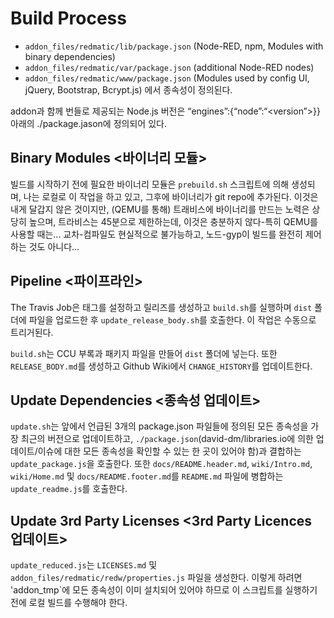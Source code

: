 # Build Process


* `addon_files/redmatic/lib/package.json` (Node-RED, npm, Modules with binary dependencies)
* `addon_files/redmatic/var/package.json` (additional Node-RED nodes)
* `addon_files/redmatic/www/package.json` (Modules used by config UI, jQuery, Bootstrap, Bcrypt.js)
에서 종속성이 정의된다.

addon과 함께 번들로 제공되는 Node.js 버전은 “engines”:{“node”:“<version”>}} 아래의 
./package.jason에 정의되어 있다.


## Binary Modules <바이너리 모듈>

빌드를 시작하기 전에 필요한 바이너리 모듈은 `prebuild.sh` 스크립트에 의해 생성되며, 나는 로컬로 이 작업을 하고 있고, 
그후에 바이너리가 git repo에 추가된다. 이것은 내게 달갑지 않은 것이지만, (QEMU를 통해) 트래비스에 바이너리를 만드는 노력은 
상당히 높으며, 트라비스는 45분으로 제한하는데, 이것은 충분하지 않다-특히 QEMU를 사용할 때는... 교차-컴파일도 현실적으로 불가능하고, 
노드-gyp이 빌드를 완전히 제어하는 것도 아니다...


## Pipeline <파이프라인>

The Travis Job은 태그를 설정하고 릴리즈를 생성하고 `build.sh`를 실행하며 `dist` 폴더에 파일을 업로드한 후 
`update_release_body.sh`를 호출한다. 이 작업은 수동으로 트리거된다.

`build.sh`는 CCU 부록과 패키지 파일을 만들어 `dist` 폴더에 넣는다. 또한 `RELEASE_BODY.md`를 생성하고 
Github Wiki에서 `CHANGE_HISTORY`를 업데이트한다.


## Update Dependencies <종속성 업데이트>

`update.sh`는 앞에서 언급된  3개의 package.json 파일들에 정의된 모든 종속성을 가장 최근의 버전으로 업데이트하고, 
`./package.json`(david-dm/libraries.io에 의한 업데이트/이슈에 대한 모든 종속성을 확인할 수 있는 한 곳이 있어야 함)과 결합하는 
`update_package.js`을 호출한다. 또한 `docs/README.header.md`, `wiki/Intro.md`, `wiki/Home.md` 및 `docs/README.footer.md`를 
`README.md` 파일에 병합하는 `update_readme.js`를 호출한다.


## Update 3rd Party Licenses <3rd Party Licences 업데이트>

`update_reduced.js`는 `LICENSES.md` 및 `addon_files/redmatic/redw/properties.js` 파일을 생성한다. 이렇게 하려면 'addon_tmp`에 
모든 종속성이 이미 설치되어 있어야 하므로 이 스크립트를 실행하기 전에 로컬 빌드를 수행해야 한다.
